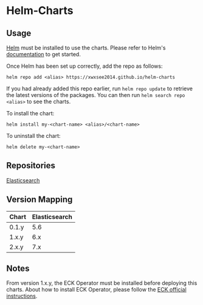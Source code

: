 # Helm-Charts

## Usage

[Helm](https://helm.sh) must be installed to use the charts.  Please refer to Helm's [documentation](https://helm.sh/docs) to get started.

Once Helm has been set up correctly, add the repo as follows:

    helm repo add <alias> https://xwxsee2014.github.io/helm-charts

If you had already added this repo earlier, run `helm repo update` to retrieve the latest versions of the packages.  You can then run `helm search repo <alias>` to see the charts.

To install the <chart-name> chart:

    helm install my-<chart-name> <alias>/<chart-name>

To uninstall the chart:

    helm delete my-<chart-name>

## Repositories

[Elasticsearch](https://github.com/xwxsee2014/helm-charts/blob/gh-pages/docs/elasticsearch.md)

## Version Mapping

| Chart       | Elasticsearch |
| ----------- | -----------   |
| 0.1.y       | 5.6           |
| 1.x.y       | 6.x           |
| 2.x.y       | 7.x           |

## Notes

From version 1.x.y, the ECK Operator must be installed before deploying this charts. About how to install ECK Operator, please follow the [ECK official instructions](https://www.elastic.co/guide/en/cloud-on-k8s/current/k8s-install-helm.html#k8s-install-helm).
